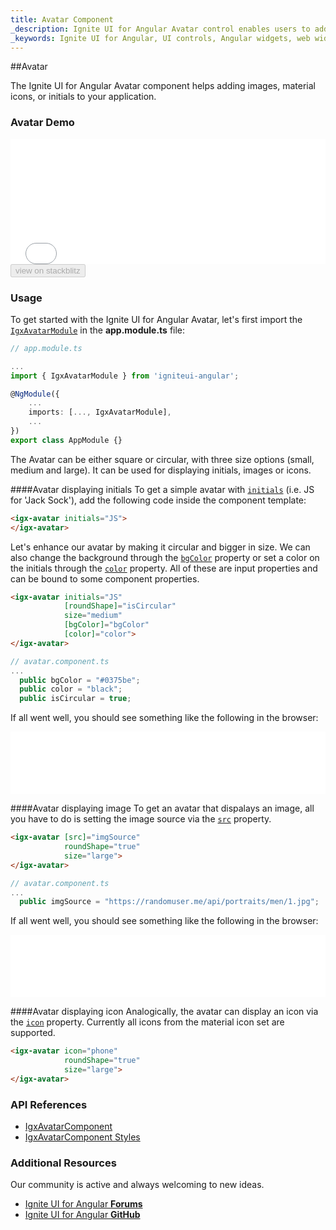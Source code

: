 ```yaml
---
title: Avatar Component
_description: Ignite UI for Angular Avatar control enables users to add images, material icons or initials within any application for instances such as a profile button.
_keywords: Ignite UI for Angular, UI controls, Angular widgets, web widgets, UI widgets, Angular, Native Angular Components Suite, Native Angular Controls, Native Angular Components Library, Angular Avatar component, Angular Avatar control
---
```


##Avatar

<p class="highlight">The Ignite UI for Angular Avatar component helps adding images, material icons, or initials to your application.</p>
<div class="divider"></div>

### Avatar Demo

<div class="sample-container loading" style="height:200px">
    <iframe id="avatar-sample-3-iframe" src='{environment:demosBaseUrl}/layouts/avatar-sample-3' width="100%" height="100%" seamless frameBorder="0" onload="onSampleIframeContentLoaded(this);"></iframe>
</div>
<div>
    <button data-localize="stackblitz" disabled class="stackblitz-btn"   data-iframe-id="avatar-sample-3-iframe" data-demos-base-url="{environment:demosBaseUrl}">        view on stackblitz
    </button>
</div>
<div class="divider--half"></div>

### Usage

To get started with the Ignite UI for Angular Avatar, let's first import the [`IgxAvatarModule`]({environment:angularApiUrl}/classes/igxavatarmodule.html) in the **app.module.ts** file:

```typescript
// app.module.ts

...
import { IgxAvatarModule } from 'igniteui-angular';

@NgModule({
    ...
    imports: [..., IgxAvatarModule],
    ...
})
export class AppModule {}
```
The Avatar can be either square or circular, with three size options (small, medium and large). It can be used for displaying initials, images or icons.

####Avatar displaying initials
To get a simple avatar with [`initials`]({environment:angularApiUrl}/classes/igxavatarcomponent.html#initials) (i.e. JS  for  'Jack Sock'), add the following code inside the component template:

```html
<igx-avatar initials="JS">
</igx-avatar>
```
Let's enhance our avatar by making it circular and bigger in size. We can also change the background through the [`bgColor`]({environment:angularApiUrl}/classes/igxavatarcomponent.html#bgcolor) property or set a color on the initials through the [`color`]({environment:angularApiUrl}/classes/igxavatarcomponent.html#color) property. All of these are input properties and can be bound to some component properties.

```html
<igx-avatar initials="JS" 
            [roundShape]="isCircular" 
            size="medium" 
            [bgColor]="bgColor" 
            [color]="color">
</igx-avatar>
```
```typescript
// avatar.component.ts
...
  public bgColor = "#0375be";
  public color = "black";
  public isCircular = true;

```
If all went well, you should see something like the following in the browser:

<div class="sample-container loading" style="height:100px">
    <iframe id="avatar-sample-1-iframe" src='{environment:demosBaseUrl}/layouts/avatar-sample-1' width="100%" height="100%" seamless frameBorder="0" onload="onSampleIframeContentLoaded(this);"></iframe>
</div>

####Avatar displaying image
To get an avatar that dispalays an image, all you have to do is setting the image source via the [`src`]({environment:angularApiUrl}/classes/igxavatarcomponent.html#src) property.

```html
<igx-avatar [src]="imgSource"
            roundShape="true"
            size="large">
</igx-avatar>
```

```typescript
// avatar.component.ts
...
  public imgSource = "https://randomuser.me/api/portraits/men/1.jpg";

```
If all went well, you should see something like the following in the browser:

<div class="sample-container loading" style="height:100px">
    <iframe id="avatar-sample-2-iframe" src='{environment:demosBaseUrl}/layouts/avatar-sample-2' width="100%" height="100%" seamless frameBorder="0" onload="onSampleIframeContentLoaded(this);"></iframe>
</div>

####Avatar displaying icon
Analogically, the avatar can display an icon via the [`icon`]({environment:angularApiUrl}/classes/igxavatarcomponent.html#icon) property. Currently all icons from the material icon set are supported.

```html
<igx-avatar icon="phone"
            roundShape="true"
            size="large">
</igx-avatar>
```

### API References
<div class="divider--half"></div>

* [IgxAvatarComponent]({environment:angularApiUrl}/classes/igxavatarcomponent.html)
* [IgxAvatarComponent Styles]({environment:sassApiUrl}/index.html#function-igx-avatar-theme)

### Additional Resources
<div class="divider--half"></div>

Our community is active and always welcoming to new ideas.
* [Ignite UI for Angular **Forums**](https://www.infragistics.com/community/forums/f/ignite-ui-for-angular)
* [Ignite UI for Angular **GitHub**](https://github.com/IgniteUI/igniteui-angular)